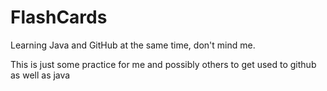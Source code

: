# FlashCards
Learning Java and GitHub at the same time, don't mind me.

This is just some practice for me and possibly others to get used to github as well as java
